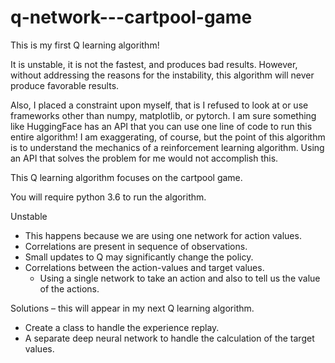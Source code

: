 # q-network---cartpool-game

This is my first Q learning algorithm!  

It is unstable, it is not the fastest, and produces bad results.  However, without addressing the reasons for the instability, this algorithm will never produce favorable results.

Also, I placed a constraint upon myself, that is I refused to look at or use frameworks other than numpy, matplotlib, or pytorch.  I am sure something like HuggingFace has an API that you can use one line of code to run this entire algorithm!  I am exaggerating, of course, but the point of this algorithm is to understand the mechanics of a reinforcement learning algorithm.  Using an API that solves the problem for me would not accomplish this.  

This Q learning algorithm focuses on the cartpool game.

You will require python 3.6 to run the algorithm.

Unstable

  *	This happens because we are using one network for action values.
  *	Correlations are present in sequence of observations.
  *	Small updates to Q may significantly change the policy.
  *	Correlations between the action-values and target values.
    *	Using a single network to take an action and also to tell us the value of the actions.

Solutions – this will appear in my next Q learning algorithm.

  *	Create a class to handle the experience replay.
  *	A separate deep neural network to handle the calculation of the target values.
